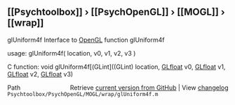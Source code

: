 ## [[Psychtoolbox]] &#8250; [[PsychOpenGL]] &#8250; [[MOGL]] &#8250; [[wrap]]

glUniform4f  Interface to [OpenGL](OpenGL) function glUniform4f  
  
usage:  glUniform4f( location, v0, v1, v2, v3 )  
  
C function:  void glUniform4f[(GLint]((GLint) location, [GLfloat](GLfloat) v0, [GLfloat](GLfloat) v1, [GLfloat](GLfloat) v2, [GLfloat](GLfloat) v3)  




<div class="code_header" style="text-align:right;">
  <span style="float:left;">Path&nbsp;&nbsp;</span> <span class="counter">Retrieve <a href=
  "https://raw.github.com/Psychtoolbox-3/Psychtoolbox-3/beta/Psychtoolbox/PsychOpenGL/MOGL/wrap/glUniform4f.m">current version from GitHub</a> | View <a href=
  "https://github.com/Psychtoolbox-3/Psychtoolbox-3/commits/beta/Psychtoolbox/PsychOpenGL/MOGL/wrap/glUniform4f.m">changelog</a></span>
</div>
<div class="code">
  <code>Psychtoolbox/PsychOpenGL/MOGL/wrap/glUniform4f.m</code>
</div>

